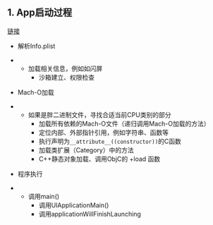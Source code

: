 ## 1. App启动过程

[链接](https://zhuanlan.zhihu.com/p/28600469)

- 解析Info.plist

- - 加载相关信息，例如如闪屏
	- 沙箱建立、权限检查

- Mach-O加载

- - 如果是胖二进制文件，寻找合适当前CPU类别的部分
	- 加载所有依赖的Mach-O文件（递归调用Mach-O加载的方法）
	- 定位内部、外部指针引用，例如字符串、函数等
	- 执行声明为`__attribute__((constructor))`的C函数
	- 加载类扩展（Category）中的方法
	- C++静态对象加载、调用ObjC的 +load 函数

- 程序执行

- - 调用main()
	- 调用UIApplicationMain()
	- 调用applicationWillFinishLaunching